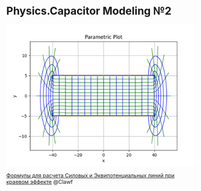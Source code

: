 # Physics.Capacitor Modeling  №2

![alt text](images/Force_Equipotential_Lines.png)

[Формулы для расчета Силовых и Эквипотенциальных линий при краевом эффекте](Краевой%20эффект.pdf)
@Clawf

